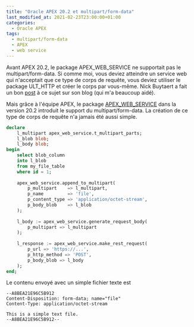 ```yaml
---
title: "Oracle APEX 20.2 et multipart/form-data"
last_modified_at: 2021-02-23T23:00:00+01:00
categories:
  - Oracle APEX
tags:
  - multipart/form-data
  - APEX
  - web service
---
```


Avant APEX 20.2, le package APEX_WEB_SERVICE ne supportait pas le multipart/form-data. Si comme moi, vous deviez atteindre un service web qui n'acceptait que ce type de corps de requête, vous deviez utiliser le package ULT_HTTP et créer le corps par vous-même. Nick Buytaert a fait un bon [post](https://apexplained.wordpress.com/2016/03/21/utl_http-and-a-multipartform-data-request-body/) à ce sujet sur son blog (qui m'a beaucoup aidé).

Mais grâce à l'équipe APEX, le package [APEX_WEB_SERVICE](https://docs.oracle.com/en/database/oracle/application-express/20.2/aeapi/APEX_WEB_SERVICE.html) dans la version 20.2 introduit le support du multipart/form-data. La création de ce type de corps de requête n'a jamais été aussi simple.

```sql
declare
    l_multipart apex_web_service.t_multipart_parts;
    l_blob blob;
    l_body blob;
begin
    select blob_column 
    into l_blob
    from my_file_table
    where id = 1;
    
    apex_web_service.append_to_multipart(
        p_multipart    => l_multipart,
        p_name         => 'file',
        p_content_type => 'application/octet-stream',
        p_body_blob    => l_blob
    );
        
    l_body := apex_web_service.generate_request_body(
        p_multipart => l_multipart
    );
    
    l_response := apex_web_service.make_rest_request(
    	p_url => 'https://...',
        p_http_method => 'POST',
        p_body_blob => l_body
    );
end;
```
Le contenu  envoyé avec un simple fichier texte est 

```
--A8BEA21E96C5B912
Content-Disposition: form-data; name="file"
Content-Type: application/octet-stream

This is a simple text file.
--A8BEA21E96C5B912--
```